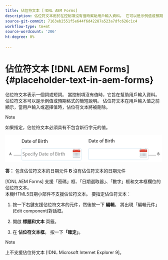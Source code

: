 ```yaml
---
title: 佔位符文本 [!DNL AEM Forms]
description: 佔位符文本用於在控制項沒有值時幫助用戶輸入資料。 它可以是示例值或預期格式的簡短說明。
source-git-commit: 7163eb2551f5e644f6d42287a523a7dfc626c1c4
workflow-type: tm+mt
source-wordcount: '206'
ht-degree: 0%

---
```



# 佔位符文本 [!DNL AEM Forms] {#placeholder-text-in-aem-forms}

佔位符文本表示一個詞或短詞。 當控制項沒有值時，它旨在幫助用戶輸入資料。 佔位符文本可以是示例值或預期格式的簡短說明。 佔位符文本在用戶輸入值之前顯示，當用戶輸入或選擇值時，佔位符文本將被刪除。

>[!NOTE]
>
>如果指定，佔位符文本必須具有不包含新行字元的值。

![包含和不包含佔位符文本的日期元件](assets/dat-picker-place-holder-text.png)

**答：** 包含佔位符文本的日期元件 **B** 沒有佔位符文本的日期元件

[!DNL AEM Forms] 支援「密碼」框、「日期選取器」、「數字」框和文本框欄位的佔位符文本。\
本機HTML5日期小部件不支援佔位符文本。 要指定佔位符文本：

1. 按一下右鍵支援佔位符文本的元件，然後按一下 **編輯**。 將出現「編輯元件」(Edit component)對話框。

1. 開啟 **標題和文本** 頁籤。
1. 在 **佔位符文本框**。 按一下&#x200B;**「確定」**。

>[!NOTE]
>
>上不支援佔位符文本 [!DNL Microsoft Internet Explorer 9]。

